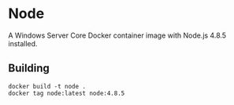 # Node

A Windows Server Core Docker container image with Node.js 4.8.5 installed.

## Building

```
docker build -t node .
docker tag node:latest node:4.8.5
```
